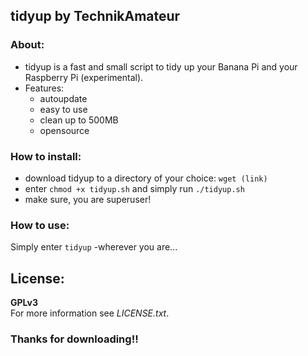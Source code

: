 ## tidyup by TechnikAmateur

### About:
- tidyup is a fast and small script to tidy up your Banana Pi and your Raspberry Pi (experimental).
- Features:
  - autoupdate
  - easy to use
  - clean up to 500MB
  - opensource

### How to install:
- download tidyup to a directory of your choice: 
`wget (link)`
- enter `chmod +x tidyup.sh` and simply run `./tidyup.sh`
- make sure, you are superuser!

### How to use:

Simply enter `tidyup` -wherever you are...

## License:
**GPLv3**<br>
For more information see *LICENSE.txt*.

### Thanks for downloading!!

